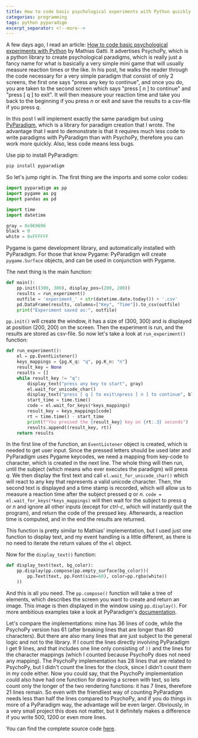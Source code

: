 ```yaml
--- 
title: How to code basic psychological experiments with Python quickly
categories: programming 
tags: python pyparadigm
excerpt_separator: <!--more-->
--- 
```


A few days ago, I read an article: [How to code basic psychological experiments with Python](https://www.codementor.io/mathiasgatti/how-to-code-basic-psychological-experiments-with-psychopy-vrve71wxm)
by Mathias Gatti.
It advertises PsychoPy, which is a python library to create psychological
paradigms, which is really just  a fancy name for what is basically a very
simple mini game that will usually measure reaction times or the like. In his
post, he walks the reader through the code necessary for a very simple
paradigm that consist of only 2 screens, the first one says "press any
key to continue", and once you do, you are taken to the second screen which
says "press [ n ] to continue" and "press [ q ] to exit". It will then measure
your reaction time and take you back to the beginning if you press *n* or exit
and save the results to a csv-file if you press *q*. 

In this post I will implement exactly the same paradigm but using
[PyParadigm](https://pyparadigm.readthedocs.io),
which is a library for paradigm creation that I wrote. The advantage that I
want to demonstrate is that it requires much less code to write paradigms with
PyParadigm than with PsychoPy, therefore you can work more quickly.
Also, less code means less bugs.

<!--more-->
Use pip to install PyParadigm:

```bash
pip install pyparadigm
```

So let's jump right in.  The first thing are the imports and some color codes:

```python
import pyparadigm as pp
import pygame as pg
import pandas as pd

import time
import datetime

gray = 0x969696
black = 0
white = 0xFFFFFF
```

Pygame is game development library, and automatically installed with
PyParadigm. For those that know Pygame: PyParadigm will create
`pygame.Surface` objects, and can be used in conjunction with Pygame.

The next thing is the main function:
```python
def main():
    pp.init((300, 300), display_pos=(200, 200))
    results = run_experiment()
    outfile = 'experiment_' + str(datetime.date.today()) + '.csv'
    pd.DataFrame(results, columns=["Key", "Time"]).to_csv(outfile)
    print("Experiment saved as:", outfile)
```
`pp.init()` will create the window, it has a size of (300, 300) and is
displayed at position (200, 200) on the screen.
Then the experiment is run, and the results are stored as csv-file.
So now let's take a look at `run_experiment()` function:
```python
def run_experiment():
    el = pp.EventListener()
    keys_mappings = {pg.K_q: "q", pg.K_n: "n"}
    result_key = None
    results = []
    while result_key != "q":
        display_text("press any key to start", gray)
        el.wait_for_unicode_char()
        display_text("press [ q ] to exit\npress [ n ] to continue", black)
        start_time = time.time()
        code = el.wait_for_keys(*keys_mappings)
        result_key = keys_mappings[code]
        rt = time.time() - start_time
        print(f"You pressed the {result_key} key on {rt:.3} seconds")
        results.append((result_key, rt))
    return results
```
In the first line of the function, an `EventListener` object is created, which
is needed to get user input. Since the pressed letters should be used later and
PyParadigm uses Pygame keycodes, we need a mapping from key-code to character,
which is created in the next line.
The whole thing will then run, until the subject (which means who ever executes
the paradigm) will press *q*. We then display the first text and call 
`el.wait_for_unicode_char()` which will react to any key that represents a valid
unicode character. Then, the second text is displayed and a time stamp is recorded,
which will allow us to measure a reaction time after the subject pressed *q* or
*n*. `code = el.wait_for_keys(*keys_mappings)` will then wait for the subject
to press *q* or *n* and ignore all other inputs (except for *ctrl-c*, which will
instantly quit the program), and return the code of the pressed key.
Afterwards, a reaction time is computed, and in the end the results are
returned.

This function is pretty similar to Mathias' implementation, but I used just one
function to display text, and my event handling is a little different, as there
is no need to iterate the return values of the `el` object.

Now for  the `display_text()` function:
```python
def display_text(text, bg_color):
    pp.display(pp.compose(pp.empty_surface(bg_color))(
        pp.Text(text, pp.Font(size=60), color=pp.rgba(white))
    ))
```
And this is all you need. The `pp.compose()` function will take a tree of elements,
which describes the screen you want to create and return an image. This image
is then displayed in the window using `pp.display()`. For more ambitious
examples take a look at PyParadigm's 
[documentation](https://pyparadigm.readthedocs.io).

Let's compare the implementations: mine has 36 lines of code, while the
PsychoPy version has 61 (after breaking lines that are longer than 80
characters). But there are also many lines that are
just subject to the general logic and not to the library. 
If I count the lines directly involving PyParadigm I get 9 lines, and that
includes one line only consisting of `))` and the lines for the character
mappings (which I counted because PsychoPy does not need any mapping).
The PsychoPy implementation has 28 lines that are related to PsychoPy, but I
didn't count the lines for the clock, since I didn't count them in my code
either. Now you could say, that the PsychoPy implementation could also have had
one function for drawing a screen with text, so lets count only the longer of
the two rendering functions: it has 7 lines, therefore 21 lines remain. So even
with the friendliest way of counting PyParadigm needs less than half the lines
compared to PsychoPy, and if you do things in more of a PyParadigm way, the
advantage will be even larger.   Obviously, in a very small project this does
not matter, but it definitely makes a difference if you write 500, 1200
or even more lines. 

You can find the complete source code
[here](/assets/code/pyparadigm_mini_example.py).
